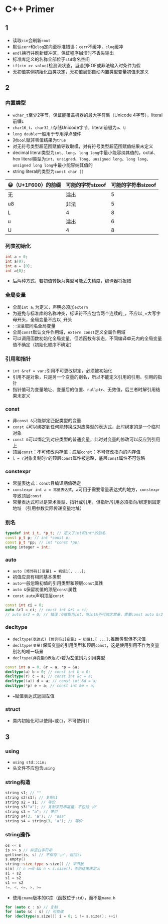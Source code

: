 # C++ Primer
## 1
* 读取`cin`会刷新`cout`
* 默认`cerr`和`clog`定向至标准错误；`cerr`不缓冲，`clog`缓冲
* `endl`换行并刷新缓冲区，保证程序崩溃时不丢失输出
* 标准库定义的名称全部位于`std`命名空间
* `if(cin >> value)`检测流状态，当遇到EOF或非法输入时条件为假
* 无初值实例初始化由类决定，无初值局部自动内置类型变量初值未定义
## 2
### 内置类型
* `wchar_t`至少2字节，保证能覆盖机器的最大字符集（Unicode 4字节），literal前缀`L`
* `char16_t`、`char32_t`存储Unicode字节，literal前缀为`u`、`U`
* `long double`一般用于专用浮点硬件
* 对`bool`赋非零值结果为`true`
* 对无符号类型超范围赋值导致取模，对有符号类型超范围赋值结果未定义
* decimal literal类型为`int`、`long`、`long long`中最小能容纳其值的，octal、hex literal类型为`int`、`unsigned`、`long`、`unsigned long`、`long long`、`unsigned long long`中最小能容纳其值的
* string literal的类型为`const char []`

😀（U+1F600）的前缀|可能的字符sizeof|可能的字符串sizeof
-|-|-
无|溢出|5
u8|非法|5
L|4|8
u|溢出|6
U|4|8
### 列表初始化
```cpp
int a = 0;
int a(0);
int a = {0};
int a{0};
```
* 后两种方式，若初值转换为类型可能丢失精度，编译器将报错
### 全局变量
* 全局`int a;`为定义，声明必须加`extern`
* 为避免与标准库的名称冲突，标识符不应包含两个连续的`_`，不应以`_`+大写字母开头，全局变量不应以`_`开头
* `::变量`取同名全局变量
* 全局`const`默认文件作用域，`extern const`定义全局作用域
* 可以调用函数初始化全局变量，但若函数有状态，不同编译单元内的全局变量值不确定（初始化顺序不确定）
### 引用和指针
* `int &ref = var;`引用不可更改绑定，必须被初始化
* 引用不是对象，只是另一个变量的别名，所以不能定义引用的引用、引用的指针
* 指针值可为变量地址、变量后的位置、`nullptr`、无效值，后三者时解引用结果未定义
### const
* 非`const &`只能绑定匹配类型的变量
* `const &`可以绑定到任何能转换成对应类型的表达式，此时绑定的是一个临时对象
* `const &`可以绑定到对应类型的普通变量，此时对变量的修改可以反应到引用上
* 顶层`const`：不可修改内存值；底层`const`：不可修改指向的内存值
* `l = r`对象复制时`r`的顶层`const`属性被忽略，底层`const`属性不可忽略
### constexpr
* 常量表达式：`const`且编译期值确定
* `constexpr int a = 常量表达式`，`a`可用于需要常量表达式的地方，`constexpr`导致顶层`const`
* 常量表达式可以是算术类型、指针或引用，但指针/引用必须指向/绑定到固定地址
（引用参数实际传递变量地址）
### 别名
```c++
typedef int i_t, *p_t; // 定义了int和int*的别名
const p_t p; // int *const p;
const p_t *pp; // int *const *pp;
using integer = int;
```
### auto
* `auto [修饰符1]变量1 = 初值1[, ...];`
* 初值应具有相同基本类型
* `auto`一般忽略初值的引用类型和顶层`const`属性
* `auto &`保留初值的顶层`const`属性
* `const auto`声明顶层`const`
```c++
const int ci = 0;
auto &r1 = ci; // const int &r1 = ci;
// auto &r2 = 0; // 错误：0推断为int，但int&不可绑定常量，需要const auto &r2 = 0;
```
### decltype
* `decltype(表达式) [修饰符1]变量1 = 初值1,[ ...];`推断类型但不求值
* `decltype(变量)`保留变量的引用类型和顶层`const`，这是使用引用不作为变量别名的唯一场景
* `decltype(非变量的表达式)`若为左值则为引用类型
```c++
const int a = 0, &r = a, *p = &a;
decltype(a) b = 0; // const int b = 0;
decltype(r) c = a; // const int &c = a;
decltype((a)) d = a; // const int &d = a;
decltype(*p) e = a; // const int &e = a;
```
* `=`赋值表达式返回左值
### struct
* 类内初始化可以使用`=`或`{}`，不可使用`()`
## 3
### using
* `using std::cin;`
* 头文件不应包含`using`
### string构造
```c++
string s1; // ""
string s2(s1); // 复制s1
string s2 = s1; // 等价
string s3("a"); // 复制字符串常量，不包括'\0'
string s3 = "a"; // 等价
string s4(3, 'a'); // "aaa"
string s4 = string(3, 'a'); // 等价
```
### string操作
```c++
os << s
is >> s // 非空白字符串
getline(is, s) // 不保存'\n'，返回is
s.empty()
string::size_type s.size() // 字节数
s[n] // n >=0 && n < s.size()，否则结果未定义
s1 + s2
s1 = s2
s1 == s2
!=, <, <=, >, >=
```
* 使用`cname`版本的C库（函数位于`std`），而不是`name.h`
```c++
for (auto c : s) // 复制
for (auto &c : s) // 可修改
for (decltype(s.size()) i = 0; i != s.size(); ++i)
```
